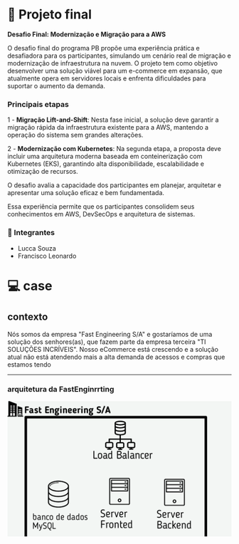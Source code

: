 # 🚀 Projeto final
**Desafio Final: Modernização e Migração para a AWS**

O desafio final do programa PB propõe uma experiência prática e desafiadora para os participantes, simulando um cenário real de migração e modernização de infraestrutura na nuvem. O projeto tem como objetivo desenvolver uma solução viável para um e-commerce em expansão, que atualmente opera em servidores locais e enfrenta dificuldades para suportar o aumento da demanda.
### Principais etapas
1 - **Migração Lift-and-Shift**: Nesta fase inicial, a solução deve garantir a migração rápida da infraestrutura existente para a AWS, mantendo a operação do sistema sem grandes alterações. 



2 - **Modernização com Kubernetes**: Na segunda etapa, a proposta deve incluir uma arquitetura moderna baseada em conteinerização com Kubernetes (EKS), garantindo alta disponibilidade, escalabilidade e otimização de recursos. 

O desafio avalia a capacidade dos participantes em planejar, arquitetar e apresentar uma solução eficaz e bem fundamentada.

Essa experiência permite que os participantes consolidem seus conhecimentos em AWS, DevSecOps e arquitetura de sistemas.


### 👥 Integrantes
- Lucca Souza
- Francisco Leonardo

# 💻 case 
## contexto
Nós somos da empresa "Fast Engineering S/A" e
gostaríamos de uma solução dos senhores(as), que
fazem parte da empresa terceira "TI SOLUÇÕES
INCRÍVEIS".
Nosso eCommerce está crescendo e a solução
atual não está atendendo mais a alta demanda de
acessos e compras que estamos tendo
___
### arquitetura da FastEnginrrting
![Arquitetura atual](img/fast.webp)